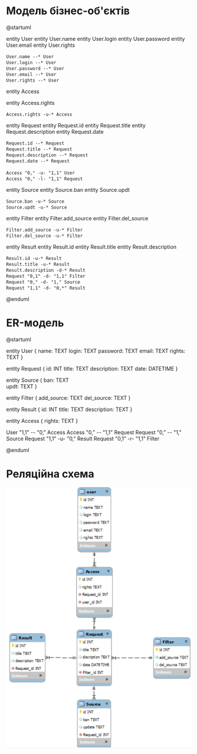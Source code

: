 # **Модель бізнес-об'єктів**


@startuml

entity User 
entity User.name 
entity User.login 
entity User.password 
entity User.email 
entity User.rights

    User.name --* User 
    User.login --* User 
    User.password --* User 
    User.email --* User 
    User.rights --* User

entity Access 

entity Access.rights

    Access.rights -u-* Access

entity Request 
entity Request.id 
entity Request.title 
entity Request.description 
entity Request.date

    Request.id --* Request 
    Request.title --* Request 
    Request.description --* Request
    Request.date --* Request 

    Access "0," -u- "1,1" User 
    Access "0," -l- "1,1" Request 

entity Source 
entity Source.ban 
entity Source.updt

    Source.ban -u-* Source 
    Source.updt -u-* Source

entity Filter 
entity Filter.add_source 
entity Filter.del_source

    Filter.add_source -u-* Filter 
    Filter.del_source -u-* Filter

entity Result 
entity Result.id 
entity Result.title 
entity Result.description

    Result.id -u-* Result 
    Result.title -u-* Result 
    Result.description -d-* Result
    Request "0,1" -d- "1,1" Filter 
    Request "0," -d- "1," Source 
    Request "1,1" -d- "0,*" Result
@enduml

# **ER-модель**

@startuml

entity User { 
              name: TEXT 
              login: TEXT 
              password: TEXT 
              email: TEXT 
              rights: TEXT 
          }

entity Request { 
                id: INT 
                title: TEXT 
                description: TEXT 
                date: DATETIME 
            }

entity Source {
                ban: TEXT           
                updt: TEXT 
            }

entity Filter { 
                add_source: TEXT
                del_source: TEXT 
            }

entity Result { 
                id: INT 
                title: TEXT 
                description: TEXT 
            }

entity Access { 
                rights: TEXT 
}

User "1,1" -- "0," Access 
Access "0," -- "1,1" Request 
Request "0," -- "1," Source 
Request "1,1" -u- "0," Result 
Request "0,1" -r- "1,1" Filter

@enduml

# **Реляційна схема**

<img src="../../relat.png"/>